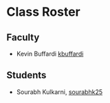 # Class Roster

## Faculty

- Kevin Buffardi [kbuffardi](https://github.com/kbuffardi)

## Students

- Sourabh Kulkarni, [sourabhk25](https://github.com/sourabhk25)
